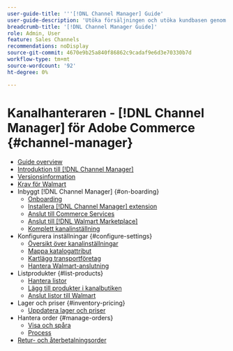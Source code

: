 ```yaml
---
user-guide-title: '''[!DNL Channel Manager] Guide'
user-guide-description: 'Utöka försäljningen och utöka kundbasen genom att integrera Adobe Commerce eller Magento Open Source med [!DNL Walmart Marketplace] Seller Central-konto.'
breadcrumb-title: '[!DNL Channel Manager Guide]'
role: Admin, User
feature: Sales Channels
recommendations: noDisplay
source-git-commit: 4670e9b25a840f86862c9cadaf9e6d3e70330b7d
workflow-type: tm+mt
source-wordcount: '92'
ht-degree: 0%

---
```



# Kanalhanteraren - [!DNL Channel Manager] för Adobe Commerce {#channel-manager}

- [Guide overview](guide-overview.md)
- [Introduktion till [!DNL Channel Manager]](overview.md)
- [Versionsinformation](release-notes.md)
- [Krav för Walmart](walmart-requirements.md)
- Inbyggt [!DNL Channel Manager] {#on-boarding}
   - [Onboarding](onboard.md)
   - [Installera [!DNL Channel Manager] extension](install.md)
   - [Anslut till Commerce Services](connect.md)
   - [Anslut till [!DNL Walmart Marketplace]](connect-marketplace.md)
   - [Komplett kanalinställning](complete-sales-channel-store-setup.md)
- Konfigurera inställningar {#configure-settings}
   - [Översikt över kanalinställningar](settings-overview.md)
   - [Mappa katalogattribut](map-catalog-attributes.md)
   - [Kartlägg transportföretag](map-shipping-carriers.md)
   - [Hantera Walmart-anslutning](manage-wmt-connection.md)
- Listprodukter {#list-products}
   - [Hantera listor](manage-listings.md)
   - [Lägg till produkter i kanalbutiken](add-products-to-channel-store.md)
   - [Anslut listor till Walmart](connect-listings-to-marketplace.md)
- Lager och priser {#inventory-pricing}
   - [Uppdatera lager och priser](inventory-and-price-updates.md)
- Hantera order {#manage-orders}
   - [Visa och spåra](manage-orders.md)
   - [Process](process-orders.md)
- [Retur- och återbetalningsorder](return-refund-orders.md)


